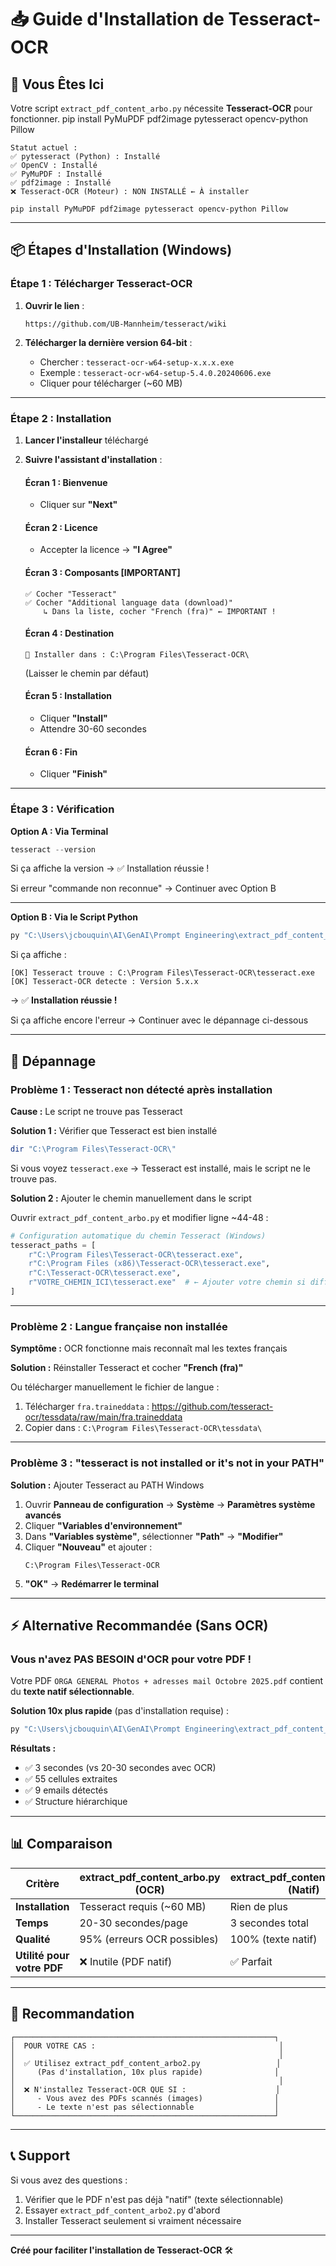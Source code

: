# 📥 Guide d'Installation de Tesseract-OCR

## 🎯 Vous Êtes Ici

Votre script `extract_pdf_content_arbo.py` nécessite **Tesseract-OCR** pour fonctionner.
pip install PyMuPDF pdf2image pytesseract opencv-python Pillow
```
Statut actuel :
✅ pytesseract (Python) : Installé
✅ OpenCV : Installé
✅ PyMuPDF : Installé
✅ pdf2image : Installé
❌ Tesseract-OCR (Moteur) : NON INSTALLÉ ← À installer

pip install PyMuPDF pdf2image pytesseract opencv-python Pillow
```

---

## 📦 Étapes d'Installation (Windows)

### **Étape 1 : Télécharger Tesseract-OCR**

1. **Ouvrir le lien** :
   ```
   https://github.com/UB-Mannheim/tesseract/wiki
   ```

2. **Télécharger la dernière version 64-bit** :
   - Chercher : `tesseract-ocr-w64-setup-x.x.x.exe`
   - Exemple : `tesseract-ocr-w64-setup-5.4.0.20240606.exe`
   - Cliquer pour télécharger (~60 MB)

---

### **Étape 2 : Installation**

1. **Lancer l'installeur** téléchargé

2. **Suivre l'assistant d'installation** :

   #### Écran 1 : Bienvenue
   - Cliquer sur **"Next"**

   #### Écran 2 : Licence
   - Accepter la licence → **"I Agree"**

   #### Écran 3 : Composants **[IMPORTANT]**
   ```
   ✅ Cocher "Tesseract"
   ✅ Cocher "Additional language data (download)"
       ↳ Dans la liste, cocher "French (fra)" ← IMPORTANT !
   ```

   #### Écran 4 : Destination
   ```
   📁 Installer dans : C:\Program Files\Tesseract-OCR\
   ```
   (Laisser le chemin par défaut)

   #### Écran 5 : Installation
   - Cliquer **"Install"**
   - Attendre 30-60 secondes

   #### Écran 6 : Fin
   - Cliquer **"Finish"**

---

### **Étape 3 : Vérification**

**Option A : Via Terminal**
```powershell
tesseract --version
```

Si ça affiche la version → ✅ Installation réussie !

Si erreur "commande non reconnue" → Continuer avec Option B

---

**Option B : Via le Script Python**
```powershell
py "C:\Users\jcbouquin\AI\GenAI\Prompt Engineering\extract_pdf_content_arbo.py"
```

Si ça affiche :
```
[OK] Tesseract trouve : C:\Program Files\Tesseract-OCR\tesseract.exe
[OK] Tesseract-OCR detecte : Version 5.x.x
```
→ ✅ **Installation réussie !**

Si ça affiche encore l'erreur → Continuer avec le dépannage ci-dessous

---

## 🔧 Dépannage

### **Problème 1 : Tesseract non détecté après installation**

**Cause :** Le script ne trouve pas Tesseract

**Solution 1 :** Vérifier que Tesseract est bien installé
```powershell
dir "C:\Program Files\Tesseract-OCR\"
```

Si vous voyez `tesseract.exe` → Tesseract est installé, mais le script ne le trouve pas.

**Solution 2 :** Ajouter le chemin manuellement dans le script

Ouvrir `extract_pdf_content_arbo.py` et modifier ligne ~44-48 :

```python
# Configuration automatique du chemin Tesseract (Windows)
tesseract_paths = [
    r"C:\Program Files\Tesseract-OCR\tesseract.exe",
    r"C:\Program Files (x86)\Tesseract-OCR\tesseract.exe",
    r"C:\Tesseract-OCR\tesseract.exe",
    r"VOTRE_CHEMIN_ICI\tesseract.exe"  # ← Ajouter votre chemin si différent
]
```

---

### **Problème 2 : Langue française non installée**

**Symptôme :** OCR fonctionne mais reconnaît mal les textes français

**Solution :** Réinstaller Tesseract et cocher **"French (fra)"**

Ou télécharger manuellement le fichier de langue :
1. Télécharger `fra.traineddata` : https://github.com/tesseract-ocr/tessdata/raw/main/fra.traineddata
2. Copier dans : `C:\Program Files\Tesseract-OCR\tessdata\`

---

### **Problème 3 : "tesseract is not installed or it's not in your PATH"**

**Solution :** Ajouter Tesseract au PATH Windows

1. Ouvrir **Panneau de configuration** → **Système** → **Paramètres système avancés**
2. Cliquer **"Variables d'environnement"**
3. Dans **"Variables système"**, sélectionner **"Path"** → **"Modifier"**
4. Cliquer **"Nouveau"** et ajouter :
   ```
   C:\Program Files\Tesseract-OCR
   ```
5. **"OK"** → **Redémarrer le terminal**

---

## ⚡ Alternative Recommandée (Sans OCR)

### **Vous n'avez PAS BESOIN d'OCR pour votre PDF !**

Votre PDF `ORGA GENERAL Photos + adresses mail Octobre 2025.pdf` contient du **texte natif sélectionnable**.

**Solution 10x plus rapide** (pas d'installation requise) :

```powershell
py "C:\Users\jcbouquin\AI\GenAI\Prompt Engineering\extract_pdf_content_arbo2.py"
```

**Résultats :**
- ✅ 3 secondes (vs 20-30 secondes avec OCR)
- ✅ 55 cellules extraites
- ✅ 9 emails détectés
- ✅ Structure hiérarchique

---

## 📊 Comparaison

| Critère | extract_pdf_content_arbo.py (OCR) | extract_pdf_content_arbo2.py (Natif) |
|---------|-----------------------------------|---------------------------------------|
| **Installation** | Tesseract requis (~60 MB) | Rien de plus |
| **Temps** | 20-30 secondes/page | 3 secondes total |
| **Qualité** | 95% (erreurs OCR possibles) | 100% (texte natif) |
| **Utilité pour votre PDF** | ❌ Inutile (PDF natif) | ✅ Parfait |

---

## 🎯 Recommandation

```
┌──────────────────────────────────────────────────────────┐
│  POUR VOTRE CAS :                                         │
│                                                           │
│  ✅ Utilisez extract_pdf_content_arbo2.py                 │
│     (Pas d'installation, 10x plus rapide)                │
│                                                           │
│  ❌ N'installez Tesseract-OCR QUE SI :                    │
│     - Vous avez des PDFs scannés (images)                │
│     - Le texte n'est pas sélectionnable                  │
└──────────────────────────────────────────────────────────┘
```

---

## 📞 Support

Si vous avez des questions :
1. Vérifier que le PDF n'est pas déjà "natif" (texte sélectionnable)
2. Essayer `extract_pdf_content_arbo2.py` d'abord
3. Installer Tesseract seulement si vraiment nécessaire

---

**Créé pour faciliter l'installation de Tesseract-OCR** 🛠️



